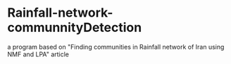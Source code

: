 # Rainfall-network-communnityDetection
a program based on "Finding communities in Rainfall network of Iran using NMF and LPA" article
